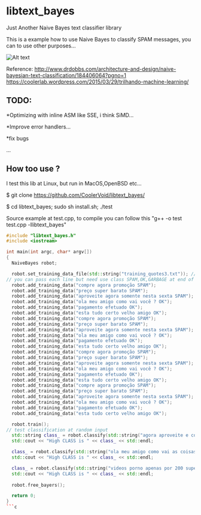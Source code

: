libtext_bayes
=============

Just Another Naive Bayes text classifier library


This is a example how to use Naive Bayes to classify SPAM messages, you can to use other purposes...

![Alt text](http://portolaplanet.com/wp-content/uploads/2013/10/dilbert-spam.gif)

Reference:
http://www.drdobbs.com/architecture-and-design/naive-bayesian-text-classification/184406064?pgno=1
https://coolerlab.wordpress.com/2015/03/29/trilhando-machine-learning/

TODO:
---
*Optimizing with inline ASM like SSE, i think SiMD...

*Improve error handlers...

*fix bugs

...


How too use ?
---

I test this lib at Linux, but run in MacOS,OpenBSD etc...


$ git clone https://github.com/CoolerVoid/libtext_bayes/


$ cd libtext_bayes; sudo sh install.sh; ./test

Source example at test.cpp, to compile you can follow this "g++ -o test test.cpp -llibtext_bayes"

```cpp
#include "libtext_bayes.h"
#include <iostream>

int main(int argc, char* argv[])
{
  NaiveBayes robot;

  robot.set_training_data_file(std::string("training_quotes3.txt")); // you can use external data to training
// you can pass each line but need use class SPAM,OK,GARBAGE at end of line etc...
  robot.add_training_data("compre agora promoção SPAM");
  robot.add_training_data("preço super barato SPAM");
  robot.add_training_data("aproveite agora somente nesta sexta SPAM");
  robot.add_training_data("ola meu amigo como vai você ? OK");
  robot.add_training_data("pagamento efetuado OK");
  robot.add_training_data("esta tudo certo velho amigo OK");
  robot.add_training_data("compre agora promoção SPAM");
  robot.add_training_data("preço super barato SPAM");
  robot.add_training_data("aproveite agora somente nesta sexta SPAM");
  robot.add_training_data("ola meu amigo como vai você ? OK");
  robot.add_training_data("pagamento efetuado OK");
  robot.add_training_data("esta tudo certo velho amigo OK");
  robot.add_training_data("compre agora promoção SPAM");
  robot.add_training_data("preço super barato SPAM");
  robot.add_training_data("aproveite agora somente nesta sexta SPAM");
  robot.add_training_data("ola meu amigo como vai você ? OK");
  robot.add_training_data("pagamento efetuado OK");
  robot.add_training_data("esta tudo certo velho amigo OK");
  robot.add_training_data("compre agora promoção SPAM");
  robot.add_training_data("preço super barato SPAM");
  robot.add_training_data("aproveite agora somente nesta sexta SPAM");
  robot.add_training_data("ola meu amigo como vai você ? OK");
  robot.add_training_data("pagamento efetuado OK");
  robot.add_training_data("esta tudo certo velho amigo OK");

  robot.train();
// test classification at random input
  std::string class_ = robot.classify(std::string("agora aproveite e compre"));
  std::cout << "High CLASS is " << class_ << std::endl;

  class_ = robot.classify(std::string("ola meu amigo como vai as coisas ?"));
  std::cout << "High CLASS is " << class_ << std::endl;

  class_ = robot.classify(std::string("videos porno apenas por 200 super barato"));
  std::cout << "High CLASS is " << class_ << std::endl;
 
  robot.free_bayers(); 

  return 0;
}
```c
